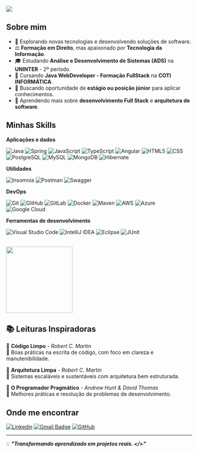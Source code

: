 ![](https://komarev.com/ghpvc/?username=marcusrdrigues&color=006bed)

## Sobre mim

- 🤔 Explorando novas tecnologias e desenvolvendo soluções de software.
- ⚖️ **Formação em Direito**, mas apaixonado por **Tecnologia da Informação**.
- 🎓 Estudando **Análise e Desenvolvimento de Sistemas (ADS)** na **UNINTER** - 2º período.
- 🚀 Cursando **Java WebDeveloper - Formação FullStack** na **COTI INFORMÁTICA**.
- 💼 Buscando oportunidade de **estágio ou posição júnior** para aplicar conhecimentos.
- 🌱 Aprendendo mais sobre **desenvolvimento Full Stack** e **arquitetura de software**.

## Minhas Skills

**Aplicações e dados**

![Java](https://img.shields.io/badge/-Java-333333?style=flat&logo=java&logoColor=007396)
![Spring](https://img.shields.io/badge/-Spring-333333?style=flat&logo=spring)
![JavaScript](https://img.shields.io/badge/-JavaScript-333333?style=flat&logo=javascript)
![TypeScript](https://img.shields.io/badge/-TypeScript-333333?style=flat&logo=typescript)
![Angular](https://img.shields.io/badge/-Angular-333333?style=flat&logo=angular&logoColor=DD0031)
![HTML5](https://img.shields.io/badge/-HTML5-333333?style=flat&logo=HTML5)
![CSS](https://img.shields.io/badge/-CSS-333333?style=flat&logo=CSS&logoColor=1572B6)
![PostgreSQL](https://img.shields.io/badge/-PostgreSQL-333333?style=flat&logo=postgresql)
![MySQL](https://img.shields.io/badge/-MySQL-333333?style=flat&logo=mysql)
![MongoDB](https://img.shields.io/badge/-MongoDB-333333?style=flat&logo=mongodb)
![Hibernate](https://img.shields.io/badge/-Hibernate-333333?style=flat&logo=hibernate)

**Utilidades**

![Insomnia](https://img.shields.io/badge/-Insomnia-333333?style=flat&logo=insomnia)
![Postman](https://img.shields.io/badge/-Postman-333333?style=flat&logo=postman)
![Swagger](https://img.shields.io/badge/-Swagger-333333?style=flat&logo=swagger)

**DevOps**

![Git](https://img.shields.io/badge/-Git-333333?style=flat&logo=git)
![GitHub](https://img.shields.io/badge/-GitHub-333333?style=flat&logo=github)
![GitLab](https://img.shields.io/badge/-GitLab-333333?style=flat&logo=gitlab)
![Docker](https://img.shields.io/badge/-Docker-333333?style=flat&logo=docker)
![Maven](https://img.shields.io/badge/-Maven-333333?style=flat&logo=apache-maven)
![AWS](https://img.shields.io/badge/-AWS-333333?style=flat&logo=amazon-aws)
![Azure](https://img.shields.io/badge/-Azure-333333?style=flat&logo=microsoft-azure)
![Google Cloud](https://img.shields.io/badge/-Google%20Cloud-333333?style=flat&logo=google-cloud)

**Ferramentas de desenvolvimento**

![Visual Studio Code](https://img.shields.io/badge/-Visual%20Studio%20Code-333333?style=flat&logo=visual-studio-code&logoColor=007ACC)
![IntelliJ IDEA](https://img.shields.io/badge/-IntelliJ%20IDEA-333333?style=flat&logo=intellij-idea&logoColor=000000)
![Eclipse](https://img.shields.io/badge/-Eclipse-333333?style=flat&logo=eclipse-ide&logoColor=2C2255)
![JUnit](https://img.shields.io/badge/-JUnit-333333?style=flat&logo=junit5&logoColor=25A162)

<br/>

<a href="https://github.com/marcusrdrigues" title="Perfil do Marcus Rodrigues">
  <img height="180em" src="https://github-readme-stats.vercel.app/api?username=marcusrdrigues&theme=dracula&show_icons=true" />
</a>

## 📚 Leituras Inspiradoras

📖 **Código Limpo** - *Robert C. Martin*  
🔹 Boas práticas na escrita de código, com foco em clareza e manutenibilidade.

📖 **Arquitetura Limpa** - *Robert C. Martin*  
🔹 Sistemas escaláveis e sustentáveis com arquitetura bem estruturada.

📖 **O Programador Pragmático** - *Andrew Hunt & David Thomas*  
🔹 Melhores práticas e resolução de problemas de desenvolvimento.

## Onde me encontrar

[![Linkedin](https://img.shields.io/badge/-marcusrdrigues-blue?style=flat-square&logo=Linkedin&logoColor=white&link=https://www.linkedin.com/in/marcusrdrigues)](https://www.linkedin.com/in/marcusrdrigues)
[![Gmail Badge](https://img.shields.io/badge/-marcusp181@icloud.com-006bed?style=flat-square&logo=Gmail&logoColor=white&link=mailto:marcusp181@icloud.com)](mailto:marcusp181@icloud.com)
[![GitHub](https://img.shields.io/github/followers/marcusrdrigues?label=follow&style=social)](https://github.com/marcusrdrigues)

---

💡 ***"Transformando aprendizado em projetos reais. </>"***
